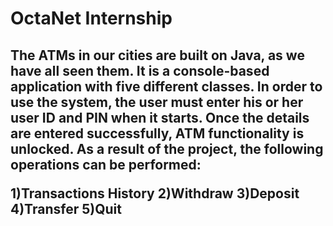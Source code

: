 <h1>OctaNet Internship</h1>


<h2>The ATMs in our cities are built on Java, as we have all seen them.
  It is a console-based application with five different classes. In order to use the system, the user must enter his or her user ID and PIN when it starts. Once the details are entered successfully,
  ATM functionality is unlocked. As a result of the project, the following operations can be performed:

1)Transactions History
2)Withdraw
3)Deposit
4)Transfer
5)Quit</h2>



